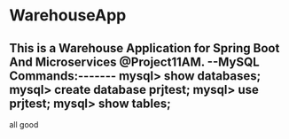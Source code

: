 # WarehouseApp
This is a Warehouse Application for Spring Boot And Microservices @Project11AM.
--MySQL Commands:-------
mysql> show databases;
mysql> create database prjtest;
mysql> use prjtest;
mysql> show tables;
--------------------------------------------------
all good
